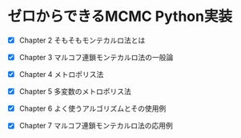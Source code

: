 # ゼロからできるMCMC Python実装

- [x] Chapter 2 そもそもモンテカルロ法とは
- [x] Chapter 3 マルコフ連鎖モンテカルロ法の一般論
- [x] Chapter 4 メトロポリス法
- [x] Chapter 5 多変数のメトロポリス法
- [x] Chapter 6 よく使うアルゴリズムとその使用例
- [x] Chapter 7 マルコフ連鎖モンテカルロ法の応用例

